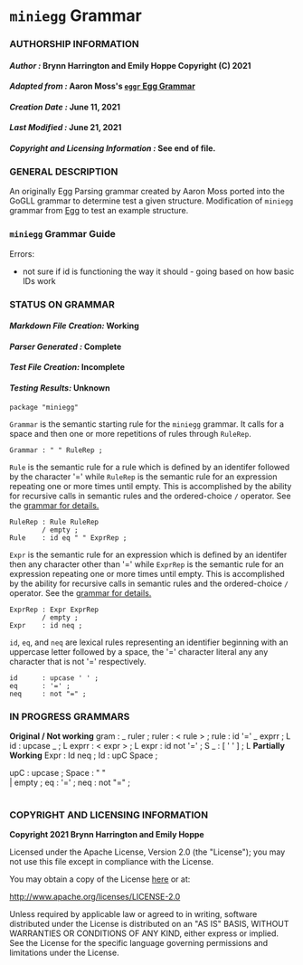 # **`miniegg` Grammar**
### **AUTHORSHIP INFORMATION**
#### *Author :* Brynn Harrington and Emily Hoppe Copyright (C) 2021
#### *Adapted from :* Aaron Moss's [`eggr` Egg Grammar](https://github.com/bruceiv/egg/blob/deriv/grammars/miniegg.egg)
#### *Creation Date :* June 11, 2021 
#### *Last Modified :* June 21, 2021
#### *Copyright and Licensing Information :* See end of file.

###  **GENERAL DESCRIPTION**
An originally Egg Parsing grammar created by Aaron Moss ported into the GoGLL grammar to determine test a given structure. Modification of `miniegg` grammar from [Egg](https://github.com/bruceiv/egg/blob/deriv/grammars/miniegg.egg) to test an example structure.

### **`miniegg` Grammar Guide**
Errors:
- not sure if id is functioning the way it should - going based on how basic IDs work





### **STATUS ON GRAMMAR**
#### *Markdown File Creation:* Working
#### *Parser Generated :* Complete
#### *Test File Creation:* Incomplete
#### *Testing Results:* Unknown
```
package "miniegg"
```
`Grammar` is the semantic starting rule for the `miniegg` grammar. It calls for a space and then one or more repetitions of rules through `RuleRep`.
```
Grammar : " " RuleRep ;
```
`Rule` is the semantic rule for a rule which is defined by an identifer followed by the character '=' while `RuleRep` is the semantic rule for an expression repeating one or more times until empty. This is accomplished by the ability for recursive calls in semantic rules and the ordered-choice `/` operator. See the [grammar for details.](../../gogll.md)
```
RuleRep : Rule RuleRep
        / empty ;
Rule    : id eq " " ExprRep ;
```
`Expr` is the semantic rule for an expression which is defined by an identifer then any character other than '=' while `ExprRep` is the semantic rule for an expression repeating one or more times until empty. This is accomplished by the ability for recursive calls in semantic rules and the ordered-choice `/` operator. See the [grammar for details.](../../gogll.md)
```
ExprRep : Expr ExprRep
        / empty ;
Expr    : id neq ; 
```
`id`, `eq`, and `neq` are lexical rules representing an identifier beginning with an uppercase letter followed by a space, the '=' character literal any any character that is not '=' respectively. 
```
id      : upcase ' ' ; 
eq      : '=' ; 
neq     : not "=" ;

```
### **IN PROGRESS GRAMMARS**
**Original / Not working**
    gram    : _ ruler ; 
    ruler   : < rule > ;
    rule    : id '=' _ exprr ; L
    id      : upcase _ ; L
        exprr   : < expr > ; L
    expr    : id not '=' ; S
    _       : [ ' ' ] ; L
**Partially Working**
Expr    : Id neq ; 
Id      : upC Space ; 

upC     : upcase ;
Space   :  " "  
        | empty 
        ; 
eq      : '=' ; 
neq     : not "=" ;
#
### **COPYRIGHT AND LICENSING INFORMATION**
**Copyright 2021 Brynn Harrington and Emily Hoppe**

Licensed under the Apache License, Version 2.0 (the "License"); you may not use this file except in compliance with the License.

You may obtain a copy of the License [here](http://www.apache.org/licenses/LICENSE-2.0) or at:

http://www.apache.org/licenses/LICENSE-2.0

Unless required by applicable law or agreed to in writing, software distributed under the License is distributed on an "AS IS" BASIS, WITHOUT WARRANTIES OR CONDITIONS OF ANY KIND, either express or implied. See the License for the specific language governing permissions and limitations under the License.